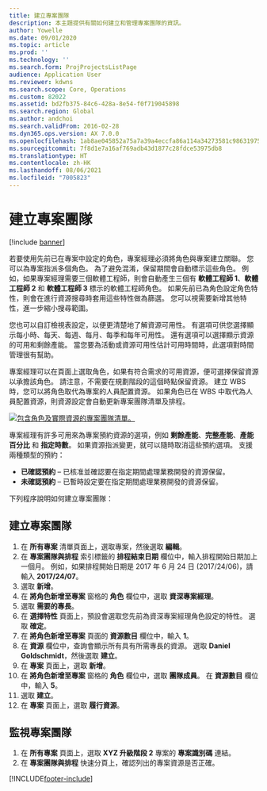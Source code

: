 ```yaml
---
title: 建立專案團隊
description: 本主題提供有關如何建立和管理專案團隊的資訊。
author: Yowelle
ms.date: 09/01/2020
ms.topic: article
ms.prod: ''
ms.technology: ''
ms.search.form: ProjProjectsListPage
audience: Application User
ms.reviewer: kdwns
ms.search.scope: Core, Operations
ms.custom: 82022
ms.assetid: bd2fb375-84c6-428a-8e54-f0f719045898
ms.search.region: Global
ms.author: andchoi
ms.search.validFrom: 2016-02-28
ms.dyn365.ops.version: AX 7.0.0
ms.openlocfilehash: 1ab8ae045852a75a7a39a4eccfa86a114a34273581c98631975bcbfac5a7a343
ms.sourcegitcommit: 7f8d1e7a16af769adb43d1877c28fdce53975db8
ms.translationtype: HT
ms.contentlocale: zh-HK
ms.lasthandoff: 08/06/2021
ms.locfileid: "7005823"
---
```

# <a name="create-a-project-team"></a>建立專案團隊

[!include [banner](../includes/banner.md)]

若要使用先前已在專案中設定的角色，專案經理必須將角色與專案建立關聯。 您可以為專案指派多個角色。 為了避免混淆，保留期間會自動標示這些角色。 例如，如果專案經理需要三個軟體工程師，則會自動產生三個有 **軟體工程師 1**、**軟體工程師 2** 和 **軟體工程師 3** 標示的軟體工程師角色。 如果先前已為角色設定角色特性，則會在進行資源搜尋時套用這些特性做為篩選。 您可以視需要新增其他特性，進一步縮小搜尋範圍。

您也可以自訂檢視表設定，以便更清楚地了解資源可用性。 有選項可供您選擇顯示每小時、每天、每週、每月、每季和每年可用性。 還有選項可以選擇顯示資源的可用和剩餘產能。 當您要為活動或資源可用性估計可用時間時，此選項對時間管理很有幫助。

專案經理可以在頁面上選取角色，如果有符合需求的可用資源，便可選擇保留資源以承擔該角色。 請注意，不需要在規劃階段的這個時點保留資源。 建立 WBS 時，您可以將角色取代為專案的人員配置資源。 如果角色已在 WBS 中取代為人員配置資源，則資源設定會自動更新專案團隊清單及排程。

[![包含角色及實際資源的專案團隊清單。](./media/projectresourcing03-1024x368.jpg)](./media/projectresourcing03.jpg) 

專案經理有許多可用來為專案預約資源的選項，例如 **剩餘產能**、**完整產能**、**產能百分比** 和 **指定時數**。 如果資源指派變更，就可以隨時取消這些預約選項。 支援兩種類型的預約：

- **已確認預約** – 已核准並確認要在指定期間處理業務開發的資源保留。
- **未確認預約** – 已暫時設定要在指定期間處理業務開發的資源保留。

下列程序說明如何建立專案團隊：

## <a name="create-a-project-team"></a>建立專案團隊

1. 在 **所有專案** 清單頁面上，選取專案，然後選取 **編輯**。
2. 在 **專案團隊與排程** 索引標籤的 **排程結束日期** 欄位中，輸入排程開始日期加上一個月。 例如，如果排程開始日期是 2017 年 6 月 24 日 (2017/24/06)，請輸入 **2017/24/07**。
3. 選取 **新增**。
4. 在 **將角色新增至專案** 窗格的 **角色** 欄位中，選取 **資深專案經理**。
5. 選取 **需要的專長**。
6. 在 **選擇特性** 頁面上，預設會選取您先前為資深專案經理角色設定的特性。 選取 **確定**。
7. 在 **將角色新增至專案** 頁面的 **資源數目** 欄位中，輸入 **1**。
8. 在 **資源** 欄位中，查詢會顯示所有具有所需專長的資源。 選取 **Daniel Goldschmidt**，然後選取 **建立**。
9. 在 **專案** 頁面上，選取 **新增**。
10. 在 **將角色新增至專案** 窗格的 **角色** 欄位中，選取 **團隊成員**。 在 **資源數目** 欄位中，輸入 **5**。
11. 選取 **建立**。
12. 在 **專案** 頁面上，選取 **履行資源**。

## <a name="monitor-project-teams"></a>監視專案團隊
1. 在 **所有專案** 頁面上，選取 **XYZ 升級階段 2** 專案的 **專案識別碼** 連結。
2. 在 **專案團隊與排程** 快速分頁上，確認列出的專案資源是否正確。


[!INCLUDE[footer-include](../includes/footer-banner.md)]